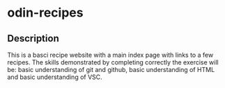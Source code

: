 # odin-recipes

## Description
This is a basci recipe website with a main index page with links to a few recipes. The skills demonstrated by completing correctly the exercise will be: basic understanding of git and github, basic understanding of HTML and basic understanding of VSC.